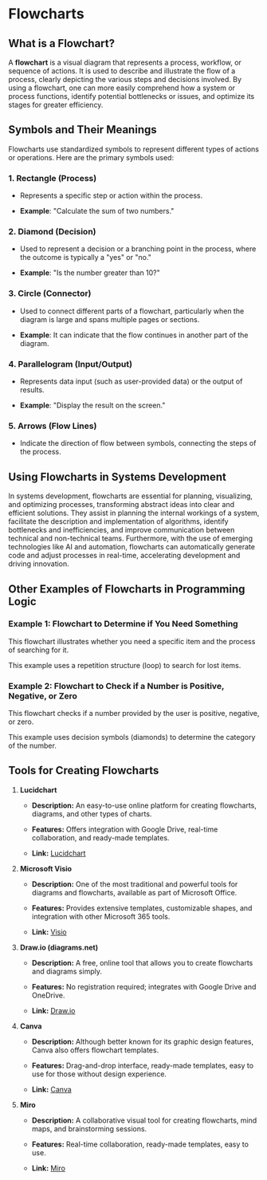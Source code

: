 Flowcharts
==========

What is a Flowchart?
--------------------

A **flowchart** is a visual diagram that represents a process, workflow, or sequence of actions. It is used to describe and illustrate the flow of a process, clearly depicting the various steps and decisions involved. By using a flowchart, one can more easily comprehend how a system or process functions, identify potential bottlenecks or issues, and optimize its stages for greater efficiency.

Symbols and Their Meanings
--------------------------

Flowcharts use standardized symbols to represent different types of actions or operations. Here are the primary symbols used:

### 1\. Rectangle (Process)

-   Represents a specific step or action within the process.

-   **Example**: "Calculate the sum of two numbers."

### 2\. Diamond (Decision)

-   Used to represent a decision or a branching point in the process, where the outcome is typically a "yes" or "no."

-   **Example**: "Is the number greater than 10?"

### 3\. Circle (Connector)

-   Used to connect different parts of a flowchart, particularly when the diagram is large and spans multiple pages or sections.

-   **Example**: It can indicate that the flow continues in another part of the diagram.

### 4\. Parallelogram (Input/Output)

-   Represents data input (such as user-provided data) or the output of results.

-   **Example**: "Display the result on the screen."

### 5\. Arrows (Flow Lines)

-   Indicate the direction of flow between symbols, connecting the steps of the process.

Using Flowcharts in Systems Development
---------------------------------------

In systems development, flowcharts are essential for planning, visualizing, and optimizing processes, transforming abstract ideas into clear and efficient solutions. They assist in planning the internal workings of a system, facilitate the description and implementation of algorithms, identify bottlenecks and inefficiencies, and improve communication between technical and non-technical teams. Furthermore, with the use of emerging technologies like AI and automation, flowcharts can automatically generate code and adjust processes in real-time, accelerating development and driving innovation.

Other Examples of Flowcharts in Programming Logic
-------------------------------------------------

### Example 1: Flowchart to Determine if You Need Something

This flowchart illustrates whether you need a specific item and the process of searching for it.

This example uses a repetition structure (loop) to search for lost items.

### Example 2: Flowchart to Check if a Number is Positive, Negative, or Zero

This flowchart checks if a number provided by the user is positive, negative, or zero.

This example uses decision symbols (diamonds) to determine the category of the number.

Tools for Creating Flowcharts
-----------------------------

1.  **Lucidchart**

    -   **Description:** An easy-to-use online platform for creating flowcharts, diagrams, and other types of charts.

    -   **Features:** Offers integration with Google Drive, real-time collaboration, and ready-made templates.

    -   **Link:**  [Lucidchart](https://www.lucidchart.com/ "null")

2.  **Microsoft Visio**

    -   **Description:** One of the most traditional and powerful tools for diagrams and flowcharts, available as part of Microsoft Office.

    -   **Features:** Provides extensive templates, customizable shapes, and integration with other Microsoft 365 tools.

    -   **Link:**  [Visio](https://www.microsoft.com/en-us/microsoft-365/visio/flowchart-software "null")

3.  **Draw.io (diagrams.net)**

    -   **Description:** A free, online tool that allows you to create flowcharts and diagrams simply.

    -   **Features:** No registration required; integrates with Google Drive and OneDrive.

    -   **Link:**  [Draw.io](https://app.diagrams.net/ "null")

4.  **Canva**

    -   **Description:** Although better known for its graphic design features, Canva also offers flowchart templates.

    -   **Features:** Drag-and-drop interface, ready-made templates, easy to use for those without design experience.

    -   **Link:**  [Canva](https://www.canva.com/ "null")

5.  **Miro**

    -   **Description:** A collaborative visual tool for creating flowcharts, mind maps, and brainstorming sessions.

    -   **Features:** Real-time collaboration, ready-made templates, easy to use.

    -   **Link:**  [Miro](https://miro.com/ "null")
